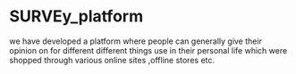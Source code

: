 # SURVEy_platform
we have developed a platform where people can generally give their opinion on for different different things use in their personal life which were shopped through various online sites ,offline stores etc.

